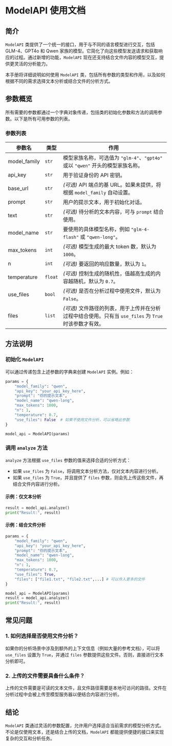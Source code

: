 # ModelAPI 使用文档

## 简介

`ModelAPI` 类提供了一个统一的接口，用于与不同的语言模型进行交互，包括 GLM-4、GPT4o 和 Qwen 家族的模型。它简化了向这些模型发送请求和获取响应的过程。通过新增的功能，`ModelAPI` 现在还支持结合文件内容的模型交互，提供更灵活的分析能力。

本手册将详细说明如何使用 `ModelAPI` 类，包括所有参数的类型和作用，以及如何根据不同的需求选择文本分析或结合文件的分析方式。

## 参数概览

所有需要的参数都通过一个字典对象传递，包括类的初始化参数和方法的调用参数。以下是所有可用参数的列表。

### 参数列表

| 参数名        | 类型    | 作用                                                                                                                                           |
|---------------|---------|------------------------------------------------------------------------------------------------------------------------------------------------|
| model_family  | `str`   | 模型家族名称，可选值为 `"glm-4"`、`"gpt4o"` 或以 `"qwen"` 开头的模型家族名称。                                                                  |
| api_key       | `str`   | 用于验证身份的 API 密钥。                                                                                                                       |
| base_url      | `str`   | *(可选)* API 端点的基 URL。如果未提供，将根据 `model_family` 自动设置。                                                                         |
| prompt        | `str`   | 用户的提示文本，用于初始化对话。                                                                                                               |
| text          | `str`   | *(可选)* 待分析的文本内容，可与 `prompt` 结合使用。                                                                                           |
| model_name    | `str`   | 要使用的具体模型名称，例如 `"glm-4-flash"` 或 `"qwen-long"`。                                                                                  |
| max_tokens    | `int`   | *(可选)* 模型生成的最大 token 数，默认为 `1000`。                                                                                              |
| n             | `int`   | *(可选)* 要返回的响应数量，默认为 `1`。                                                                                                       |
| temperature   | `float` | *(可选)* 控制生成的随机性，值越高生成的内容越随机，默认为 `0.7`。                                                                            |
| use_files     | `bool`  | *(可选)* 是否在分析过程中使用文件，默认为 `False`。                                                                                           |
| files         | `list`  | *(可选)* 文件路径的列表，用于上传并在分析过程中结合使用。只有当 `use_files` 为 `True` 时该参数才有效。                                       |

## 方法说明

### 初始化 `ModelAPI`

可以通过传递包含上述参数的字典来创建 `ModelAPI` 实例。例如：

```python
params = {
    "model_family": "qwen",
    "api_key": "your_api_key_here",
    "prompt": "你的提示文本",
    "model_name": "qwen-long",
    "max_tokens": 1000,
    "n": 1,
    "temperature": 0.7,
    "use_files": False  # 如果不使用文件分析，可以省略此参数
}

model_api = ModelAPI(params)
```

### 调用 `analyze` 方法

`analyze` 方法根据 `use_files` 参数的值来选择合适的分析方式：
- 如果 `use_files` 为 `False`，将调用文本分析方法，仅对文本内容进行分析。
- 如果 `use_files` 为 `True`，并且提供了 `files` 参数，则会先上传这些文件，再结合文件内容进行分析。

#### 示例：仅文本分析

```python
result = model_api.analyze()
print("Result:", result)
```

#### 示例：结合文件分析

```python
params = {
    "model_family": "qwen",
    "api_key": "your_api_key_here",
    "prompt": "你的提示文本",
    "model_name": "qwen-long",
    "max_tokens": 1000,
    "n": 1,
    "temperature": 0.7,
    "use_files": True,
    "files": ["file1.txt", "file2.txt",...] # 可以传入更多的文件
}

model_api = ModelAPI(params)
result = model_api.analyze()
print("Result:", result)
```

## 常见问题

### 1. 如何选择是否使用文件分析？
如果你的分析场景中涉及到额外的上下文信息（例如大量的参考文档），可以将 `use_files` 设置为 `True`，并通过 `files` 参数提供这些文件。否则，直接进行文本分析即可。

### 2. 上传的文件需要具备什么条件？
上传的文件需要是可读的文本文件，且文件路径需要是本地可访问的路径。文件在分析过程中会被上传至模型服务器以便结合内容进行分析。

## 结论

`ModelAPI` 类通过灵活的参数配置，允许用户选择适合当前需求的模型分析方式。不论是仅使用文本，还是结合上传的文档，`ModelAPI` 都能提供便捷的接口来实现复杂的交互和分析任务。

